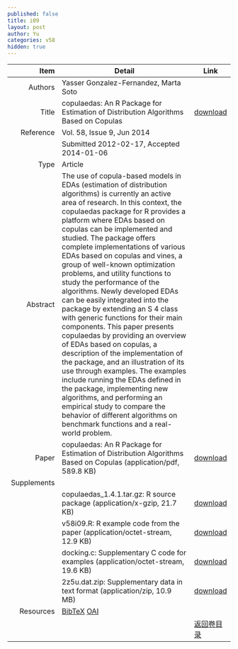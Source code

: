 ```yaml
---
published: false
title: i09
layout: post
author: Yu
categories: v58
hidden: true
---
```


| Item | Detail | Link |
|---:|---|---|
| Authors | Yasser Gonzalez-Fernandez, Marta Soto| |
| Title |copulaedas: An R Package for Estimation of Distribution Algorithms Based on Copulas | [download](http://www.jstatsoft.org/v58/i09/paper) |
| Reference |Vol. 58, Issue 9, Jun 2014 | |
| | Submitted 2012-02-17, Accepted 2014-01-06| | 
| Type | Article| |
| Abstract | The use of copula-based models in EDAs (estimation of distribution algorithms) is currently an active area of research. In this context, the copulaedas  package for R provides a platform where EDAs based on copulas can be implemented and studied. The package offers complete implementations of various EDAs based on copulas and vines, a group of well-known optimization problems, and utility functions to study the performance of the algorithms. Newly developed EDAs can be easily integrated into the package by extending an S 4 class with generic functions for their main components. This paper presents copulaedas  by providing an overview of EDAs based on copulas, a description of the implementation of the package, and an illustration of its use through examples. The examples include running the EDAs defined in the package, implementing new algorithms, and performing an empirical study to compare the behavior of different algorithms on benchmark functions and a real-world problem.| |
| Paper | copulaedas: An R Package for Estimation of Distribution Algorithms Based on Copulas  (application/pdf, 589.8 KB)| [download](http://www.jstatsoft.org/v58/i09/paper) |
| Supplements | | |
| |copulaedas_1.4.1.tar.gz: R source package  (application/x-gzip, 21.7 KB)|  [download](http://www.jstatsoft.org/v58/i09/supp/1) |
| |v58i09.R:                R example code from the paper  (application/octet-stream, 12.9 KB)|  [download](http://www.jstatsoft.org/v58/i09/supp/2) |
| |docking.c:               Supplementary C code for examples  (application/octet-stream, 19.6 KB)|  [download](http://www.jstatsoft.org/v58/i09/supp/3) |
| |2z5u.dat.zip:                Supplementary data in text format  (application/zip, 10.9 MB)|  [download](http://www.jstatsoft.org/v58/i09/supp/4) |
| Resources | [BibTeX](http://www.jstatsoft.org/v58/i09/bibtex) [OAI](http://www.jstatsoft.org/oai?verb=GetRecord&identifier=oai.jstatsoft/v58/i09&prefix=oai_dc)| |
| |  | [返回卷目录]({{site.baseurl}}/volume/v58.html) |